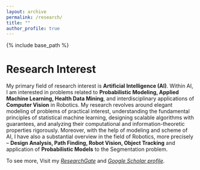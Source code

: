 ```yaml
---
layout: archive
permalink: /research/
title: ""
author_profile: true
---
```


{% include base_path %}

Research Interest <i class="fa fa-rocket" aria-hidden="true"></i>
======
My primary field of research interest is **Artificial Intelligence (AI)**. Within AI, I am interested in problems related to **Probabilistic Modeling, Applied Machine Learning, Health Data Mining**, and interdisciplinary applications of **Computer Vision** in Robotics. My research revolves around elegant modeling of problems of practical interest, understanding the fundamental principles of statistical machine learning, designing scalable algorithms with guarantees, and analyzing their computational and information-theoretic properties rigorously. Moreover, with the help of modeling and scheme of AI, I have also a substantial overview in the field of Robotics, more precisely – **Design Analysis, Path Finding, Robot Vision, Object Tracking** and application of **Probabilistic Models** to the Segmentation problem.

To see more, Visit my <a href="https://www.researchgate.net/profile/Asif_Neloy" target="_blank">*ResearchGate*</a> and <a href="hhttps://scholar.google.com/citations?user=WjL1EDcAAAAJ&hl=en" target="_blank">*Google Scholar profile*</a>. 
